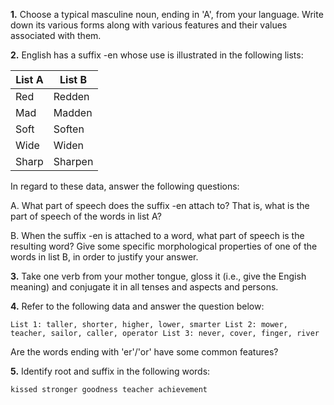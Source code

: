 **1.** Choose a typical masculine noun, ending in 'A', from your language. Write down its various forms along with various features and their values associated with them.

**2.** English has a suffix -en whose use is illustrated in the following lists:

|List A|List B|
|---|---|
|Red|Redden|
|Mad|Madden|
|Soft|Soften|
|Wide|Widen|
|Sharp|Sharpen|

In regard to these data, answer the following questions:

A. What part of speech does the suffix -en attach to? That is, what is the part of speech of the words in list A?


B. When the suffix -en is attached to a word, what part of speech is the resulting word? Give some specific morphological properties of one of the words in list B, in order to justify your answer.

**3.** Take one verb from your mother tongue, gloss it (i.e., give the Engish meaning) and conjugate it in all tenses and aspects and persons.

**4.** Refer to the following data and answer the question below:

`List 1: taller, shorter, higher, lower, smarter
List 2: mower, teacher, sailor, caller, operator
List 3: never, cover, finger, river`

Are the words ending with 'er'/'or' have some common features?

**5.** Identify root and suffix in the following words:

`kissed
stronger
goodness
teacher
achievement`
